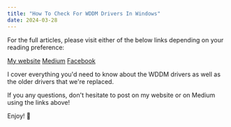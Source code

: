 ```yaml
---
title: "How To Check For WDDM Drivers In Windows"
date: 2024-03-28
---
```


For the full articles, please visit either of the below links depending on your reading preference:

[My website](https://mharwood.uk/how-to-check-for-wddm-drivers-in-windows/)
[Medium](https://it-delinquent.medium.com/how-to-check-for-wddm-drivers-in-windows-f00f84939f4e)
[Facebook](https://www.facebook.com/share/p/VPwFUU3ubxe5jbVC/?mibextid=WC7FNe)

I cover everything you'd need to know about the WDDM drivers as well as the older drivers that we're replaced. 

If you any questions, don't hesitate to post on my website or on Medium using the links above!

Enjoy! 🎉
